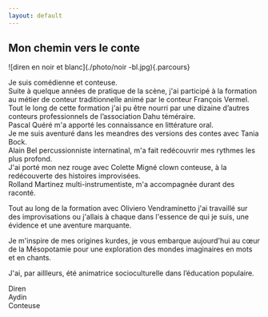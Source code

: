 ```yaml
---
layout: default
---
```

## Mon chemin vers le conte
![diren en noir et blanc](./photo/noir -bl.jpg){.parcours}


Je suis comédienne et conteuse.  
Suite à quelque années de pratique de la scène, j'ai participé à la
formation au métier de conteur traditionnelle animé par le conteur
François Vermel.  
Tout le long de cette formation j'ai pu être nourri par une dizaine
d’autres conteurs professionnels de l’association Dahu téméraire.  
Pascal Quéré m'a apporté les connaissance en littérature oral. <br />
Je me suis aventuré dans les meandres des versions des contes avec Tania
Bock.  
Alain Bel percussionniste internatinal, m'a fait redécouvrir mes rythmes
les plus profond.  
J'ai porté mon nez rouge avec Colette Migné clown conteuse, à la
redécouverte des histoires improvisées.  
Rolland Martinez multi-instrumentiste, m'a accompagnée durant des raconté.
  
Tout au long de la formation avec Oliviero Vendraminetto j'ai travaillé
sur des improvisations ou j'allais à chaque dans l'essence de qui je suis,
une évidence et une aventure marquante.   
  
Je m'inspire de mes origines kurdes, je vous embarque aujourd'hui au cœur
de la Mésopotamie pour une exploration des mondes imaginaires en mots et
en chants.   

J'ai, par aillleurs, été animatrice socioculturelle dans l’éducation
populaire.

<div class="logo-parcours">
<p>
  Diren <br />
  Aydin <br />
  Conteuse
</p>
</div>

